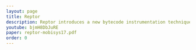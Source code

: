 ```yaml
---
layout: page
title: Reptor
description: Reptor introduces a new bytecode instrumentation technique called API virtualization, which enables developers to change the behavior of an Android API call as they wish without modifying the Android OS. For more information and videos, check out the website at <a href="http://reptor.cse.buffalo.edu">http://reptor.cse.buffalo.edu</a>.
youtube: bjmH8DbJuRE
paper: reptor-mobisys17.pdf
order: 0
---
```


